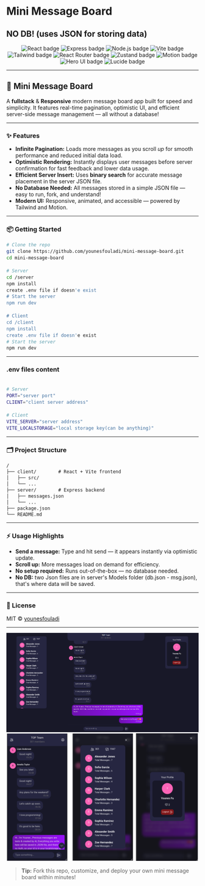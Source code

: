 # Mini Message Board
NO DB! (uses JSON for storing data)
---
<div align="center">
  <!-- Tech stack badges -->
  <img src="https://img.shields.io/badge/React-20232a?logo=react&logoColor=61dafb&style=for-the-badge" alt="React badge"/>
  <img src="https://img.shields.io/badge/Express.js-000?logo=express&logoColor=white&style=for-the-badge" alt="Express badge"/>
  <img src="https://img.shields.io/badge/Node.js-339933?logo=node.js&logoColor=white&style=for-the-badge" alt="Node.js badge"/>
  <img src="https://img.shields.io/badge/Vite-646CFF?logo=vite&logoColor=white&style=for-the-badge" alt="Vite badge"/>
  <img src="https://img.shields.io/badge/Tailwind_CSS-06B6D4?logo=tailwindcss&logoColor=white&style=for-the-badge" alt="Tailwind badge"/>
  <img src="https://img.shields.io/badge/React%20Router-CA4245?logo=react-router&logoColor=white&style=for-the-badge" alt="React Router badge"/>
  <img src="https://img.shields.io/badge/Zustand-ea580c?logo=zustand&logoColor=white&style=for-the-badge" alt="Zustand badge"/>
  <img src="https://img.shields.io/badge/Motion-0055FF?logo=framer&logoColor=white&style=for-the-badge" alt="Motion badge"/>
  <img src="https://img.shields.io/badge/Hero%20UI-6B7280?style=for-the-badge" alt="Hero UI badge"/>
  <img src="https://img.shields.io/badge/Lucide-000?logo=lucide&logoColor=white&style=for-the-badge" alt="Lucide badge"/>
</div>

---

## 🚀 Mini Message Board

A **fullstack** & **Responsive** modern message board app built for speed and simplicity. It features real-time pagination, optimistic UI, and efficient server-side message management — all without a database!

---

### ✨ Features

- **Infinite Pagination:** Loads more messages as you scroll _up_ for smooth performance and reduced initial data load.
- **Optimistic Rendering:** Instantly displays user messages before server confirmation for fast feedback and lower data usage.
- **Efficient Server Insert:** Uses **binary search** for accurate message placement in the server JSON file.
- **No Database Needed:** All messages stored in a simple JSON file — easy to run, fork, and understand!
- **Modern UI:** Responsive, animated, and accessible — powered by Tailwind and Motion.

---

### 📦 Getting Started

```bash
# Clone the repo
git clone https://github.com/younesfouladi/mini-message-board.git
cd mini-message-board

# Server
cd /server
npm install
create .env file if doesn'e exist
# Start the server 
npm run dev

# Client
cd /client
npm install
create .env file if doesn'e exist
# Start the server
npm run dev
```

---

### .env files content

```bash

# Server
PORT="server port"
CLIENT="client server address"

# Client
VITE_SERVER="server address"
VITE_LOCALSTORAGE="local storage key(can be anything)"
```

---

### 🗂️ Project Structure

```text
/
├── client/        # React + Vite frontend
│   ├── src/
│   └── ...
├── server/        # Express backend
│   ├── messages.json
│   └── ...
├── package.json
└── README.md
```

---

### ⚡ Usage Highlights

- **Send a message:** Type and hit send — it appears instantly via optimistic update.
- **Scroll up:** More messages load on demand for efficiency.
- **No setup required:** Runs out-of-the-box — no database needed.
- **No DB:** two Json files are in server's Models folder (db.json - msg.json), that's where data will be saved.

---

### 📝 License

MIT © [younesfouladi](https://github.com/younesfouladi)

---
![alt text](https://github.com/younesfouladi/mini-message-board/blob/main/client/public/shots/desktop.png?raw=true)
![alt text](https://github.com/younesfouladi/mini-message-board/blob/main/client/public/shots/mobile.png?raw=true)

> **Tip:** Fork this repo, customize, and deploy your own mini message board within minutes!

